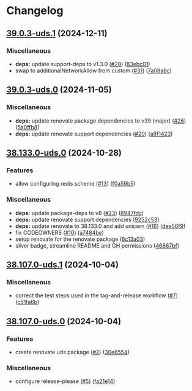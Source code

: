 # Changelog

## [39.0.3-uds.1](https://github.com/defenseunicorns/uds-package-renovate/compare/v39.0.3-uds.0...v39.0.3-uds.1) (2024-12-11)


### Miscellaneous

* **deps:** update support-deps to v1.3.0 ([#28](https://github.com/defenseunicorns/uds-package-renovate/issues/28)) ([83ebc01](https://github.com/defenseunicorns/uds-package-renovate/commit/83ebc01b458f2a1b44b0313eacf46a2d72a93806))
* swap to additionalNetworkAllow from custom ([#31](https://github.com/defenseunicorns/uds-package-renovate/issues/31)) ([7a08a8c](https://github.com/defenseunicorns/uds-package-renovate/commit/7a08a8c3dff5e9d41dff116eba91e2a450633352))

## [39.0.3-uds.0](https://github.com/defenseunicorns/uds-package-renovate/compare/v38.133.0-uds.0...v39.0.3-uds.0) (2024-11-05)


### Miscellaneous

* **deps:** update renovate package dependencies to v39 (major) ([#26](https://github.com/defenseunicorns/uds-package-renovate/issues/26)) ([5a0ffb8](https://github.com/defenseunicorns/uds-package-renovate/commit/5a0ffb83934ad2eb073f8a8f4555b5a4d2da752a))
* **deps:** update renovate support dependencies ([#20](https://github.com/defenseunicorns/uds-package-renovate/issues/20)) ([a8f1423](https://github.com/defenseunicorns/uds-package-renovate/commit/a8f14230eef8b19ae9319e375634a78bdf4008a9))

## [38.133.0-uds.0](https://github.com/defenseunicorns/uds-package-renovate/compare/v38.107.0-uds.1...v38.133.0-uds.0) (2024-10-28)


### Features

* allow configuring redis scheme ([#13](https://github.com/defenseunicorns/uds-package-renovate/issues/13)) ([f0a59b5](https://github.com/defenseunicorns/uds-package-renovate/commit/f0a59b584184e5b522f649791e12bd98f199d8e5))


### Miscellaneous

* **deps:** update package-deps to v8 ([#23](https://github.com/defenseunicorns/uds-package-renovate/issues/23)) ([8947fdc](https://github.com/defenseunicorns/uds-package-renovate/commit/8947fdc73eb1e12f7fe3089082db72996a14174d))
* **deps:** update renovate support dependencies ([9252c53](https://github.com/defenseunicorns/uds-package-renovate/commit/9252c536fb4eabd973acc0b8569724f129a512ff))
* **deps:** update renovate to 38.133.0 and add unicorn ([#16](https://github.com/defenseunicorns/uds-package-renovate/issues/16)) ([dea56f9](https://github.com/defenseunicorns/uds-package-renovate/commit/dea56f975683650e1ae3dda43f75722acf0088cc))
* fix CODEOWNERS ([#10](https://github.com/defenseunicorns/uds-package-renovate/issues/10)) ([a7484be](https://github.com/defenseunicorns/uds-package-renovate/commit/a7484bec021fce63ff72ce7d15a4f73c318540f9))
* setup renovate for the renovate package ([6c13a03](https://github.com/defenseunicorns/uds-package-renovate/commit/6c13a039e5dc8974860a77817f2095e16caa28cf))
* silver badge, streamline README and GH permissions ([46867bf](https://github.com/defenseunicorns/uds-package-renovate/commit/46867bf445af33cb0fc6af83cf276be57dc7d5f3))

## [38.107.0-uds.1](https://github.com/defenseunicorns/uds-package-renovate/compare/v38.107.0-uds.0...v38.107.0-uds.1) (2024-10-04)


### Miscellaneous

* correct the test steps used in the tag-and-release workflow ([#7](https://github.com/defenseunicorns/uds-package-renovate/issues/7)) ([c51fa6b](https://github.com/defenseunicorns/uds-package-renovate/commit/c51fa6b360f90feb7ca7de43177065cc89f79ce4))

## [38.107.0-uds.0](https://github.com/defenseunicorns/uds-package-renovate/compare/v38.107.0-uds.0...v38.107.0-uds.0) (2024-10-04)


### Features

* create renovate uds package ([#2](https://github.com/defenseunicorns/uds-package-renovate/issues/2)) ([30e6554](https://github.com/defenseunicorns/uds-package-renovate/commit/30e65545fb9aa136490ed7d5b8210f468a08b202))


### Miscellaneous

* configure release-please ([#5](https://github.com/defenseunicorns/uds-package-renovate/issues/5)) ([fa21e14](https://github.com/defenseunicorns/uds-package-renovate/commit/fa21e14e015c0c39073fa669a69ed3a54565c208))
